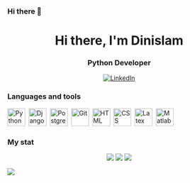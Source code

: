 ### Hi there 👋

<div id="header" align="center">
	<h1>Hi there, I'm Dinislam</h1>
	<h3>Python Developer</h3>
</div>

<div id="socials" align="center">
<a href="https://www.linkedin.com/in/dinwin/">
	<img src="https://img.shields.io/badge/LinkedIn-blue?style=for-the-badge&logo=linkedin&logoColor=white" alt="LinkedIn"/>
</a>

</div>

<!--
**7nmw/7nmw** is a ✨ _special_ ✨ repository because its `README.md` (this file) appears on your GitHub profile.


Here are some ideas to get you started:
### About me
- 🔭 I’m currently working on ...
- 🌱 I’m currently learning ...
- 👯 I’m looking to collaborate on ...
- 🤔 I’m looking for help with ...
- 💬 Ask me about ...
- 📫 How to reach me: ...
- 😄 Pronouns: ...
- ⚡ Fun fact: ...
-->

### Languages and tools
<img src="https://cdn.jsdelivr.net/gh/devicons/devicon/icons/python/python-original-wordmark.svg" title="Python" width="40" height="40"/>&nbsp;
<img src="https://cdn.jsdelivr.net/gh/devicons/devicon/icons/django/django-plain-wordmark.svg" title="Django" width="40" height="40"/>&nbsp;
<img src="https://cdn.jsdelivr.net/gh/devicons/devicon/icons/postgresql/postgresql-original-wordmark.svg" title="Postgresql" width="40" height="40"/>&nbsp;
<img src="https://cdn.jsdelivr.net/gh/devicons/devicon/icons/git/git-plain-wordmark.svg" title="Git" width="40" height="40"/>&nbsp;
<img src="https://cdn.jsdelivr.net/gh/devicons/devicon/icons/html5/html5-plain-wordmark.svg" title="HTML" width="40" height="40"/>&nbsp;
<img src="https://cdn.jsdelivr.net/gh/devicons/devicon/icons/css3/css3-plain-wordmark.svg" title="CSS" width="40" height="40"/>&nbsp;
<img src="https://cdn.jsdelivr.net/gh/devicons/devicon/icons/latex/latex-original.svg" title="Latex" width="40" height="40"/>&nbsp;
<img src="https://cdn.jsdelivr.net/gh/devicons/devicon/icons/matlab/matlab-original.svg" title="Matlab" width="40" height="40"/>&nbsp;

### My stat
<div id="stat" align="center">
	<img src="http://github-profile-summary-cards.vercel.app/api/cards/profile-details?username=7nmw&theme=default"/>
	<img src="http://github-profile-summary-cards.vercel.app/api/cards/most-commit-language?username=7nmw&theme=default"/>
	<img src="http://github-profile-summary-cards.vercel.app/api/cards/stats?username=7nmw&theme=default"/>
</div>

![](https://github-profile-summary-cards.vercel.app/api/cards/repos-per-language?username=7nmw&theme=solarized_dark)
